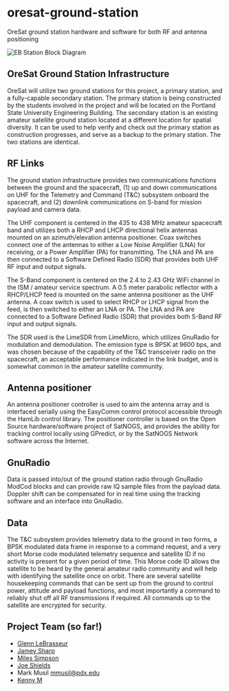 # oresat-ground-station
OreSat ground station hardware and software for both RF and antenna positioning

![EB Station Block Diagram](https://github.com/oresat/oresat-ground-station/blob/master/doc/GS_3_4.png)

## OreSat Ground Station Infrastructure

OreSat will utilize two ground stations for this project, a primary station, and a fully-capable secondary station. The primary station is being constructed by the students involved in the project and will be located on the Portland State University Engineering Building. The secondary station is an existing amateur satellite ground station located at a different location for spatial diversity. It can be used to help verify and check out the primary station as construction progresses, and serve as a backup to the primary station. The two stations are identical.

## RF Links

The ground station infrastructure provides two communications functions between the ground and the spacecraft, (1) up and down communications on UHF for the Telemetry and Command (T&C) subsystem onboard the spacecraft, and (2) downlink communications on S-band for mission payload and camera data.

The UHF component is centered in the 435 to 438 MHz amateur spacecraft band and utilizes both a RHCP and LHCP directional helix antennas mounted on an azimuth/elevation antenna positioner. Coax switches connect one of the antennas to either a Low Noise Amplifier (LNA) for receiving, or a Power Amplifier (PA) for transmitting. The LNA and PA are then connected to a Software Defined Radio (SDR) that provides both UHF RF input and output signals.

The S-Band component is centered on the 2.4 to 2.43 GHz WiFi channel in the ISM / amateur service spectrum. A 0.5 meter parabolic reflector with a RHCP/LHCP feed is mounted on the same antenna positioner as the UHF antenna. A coax switch is used to select RHCP or LHCP signal from the feed, is then switched to either an LNA or PA. The LNA and PA are connected to a Software Defined Radio (SDR) that provides both S-Band RF input and output signals.

The SDR used is the LimeSDR from LimeMicro, which utilizes GnuRadio for modulation and demodulation. The emission type is BPSK at 9600 bps, and was chosen because of the capability of the T&C transceiver radio on the spacecraft, an acceptable performance indicated in the link budget, and is somewhat common in the amateur satellite community.

## Antenna positioner

An antenna positioner controller is used to aim the antenna array and is interfaced serially using the EasyComm control protocol accessible through the HamLib control library. The positioner controller is based on the Open Source hardware/software project of SatNOGS, and provides the ability for tracking control locally using GPredict, or by the SatNOGS Network software across the Internet.

## GnuRadio 

Data is passed into/out of the ground station radio through GnuRadio ModCod blocks and can provide raw IQ sample files from the payload data. Doppler shift can be compensated for in real time using the tracking software and an interface into GnuRadio.

## Data

The T&C subsystem provides telemetry data to the ground in two forms, a BPSK modulated data frame in response to a command request, and a very short Morse code modulated telemetry sequence and satellite ID if no activity is present for a given period of time. This Morse code ID allows the satellite to be heard by the general amateur radio community and will help with identifying the satellite once on orbit. There are several satellite housekeeping commands that can be sent up from the ground to control power, attitude and payload functions, and most importantly a command to reliably shut off all RF transmissions if required. All commands up to the satellite are encrypted for security.


## Project Team (so far!)

- [Glenn LeBrasseur](https://github.com/glennl)
- [Jamey Sharp](https://github.com/jameysharp)
- [Miles Simpson](https://github.com/heliochronix)
- [Joe Shields](https://github.com/Joedang)
- Mark Musil mmusil@pdx.edu
- [Kenny M](https://github.com/aSmig)


